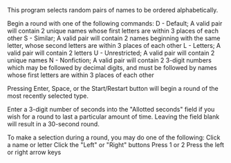 This program selects random pairs of names to be ordered alphabetically.

Begin a round with one of the following commands:
D - Default; A valid pair will contain 2 unique names whose first letters are within 3 places of each other
S - Similar; A valid pair will contain 2 names beginning with the same letter, whose second letters are within 3 places of each other
L - Letters; A valid pair will contain 2 letters
U - Unrestricted; A valid pair will contain 2 unique names
N - Nonfiction; A valid pair will contain 2 3-digit numbers which may be followed by decimal digits, and must be followed by names whose first letters are within 3 places of each other

Pressing Enter, Space, or the Start/Restart button will begin a round of the most recently selected type.

Enter a 3-digit number of seconds into the "Allotted seconds" field if you wish for a round to last a particular amount of time. Leaving the field blank will result in a 30-second round.

To make a selection during a round, you may do one of the following:
Click a name or letter
Click the "Left" or "Right" buttons
Press 1 or 2
Press the left or right arrow keys
